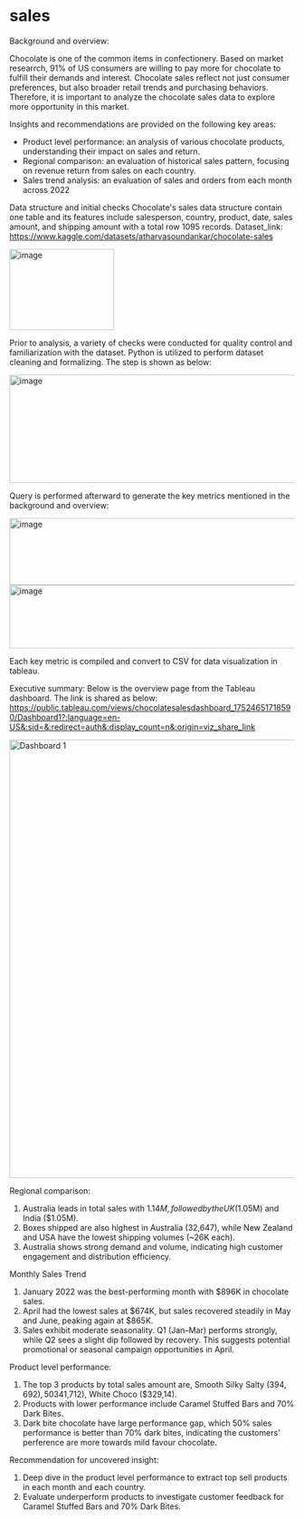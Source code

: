 # sales
Background and overview:

Chocolate is one of the common items in confectionery. Based on market researrch, 91% of US consumers are willing to pay more for chocolate to fulfill their demands and interest. Chocolate sales reflect not just consumer preferences, but also broader retail trends and purchasing behaviors. Therefore, it is important to analyze the chocolate sales data to explore more opportunity in this market. 

Insights and recommendations are provided on the following key areas:
- Product level performance: an analysis of various chocolate products, understanding their impact on sales and return.
- Regional comparison: an evaluation of historical sales pattern, focusing on revenue return from sales on each country.
- Sales trend analysis: an evaluation of sales and orders from each month across 2022

Data structure and initial checks 
Chocolate's sales data structure contain one table and its features include salesperson, country, product, date, sales amount, and shipping amount with a total row 1095 records. Dataset_link: https://www.kaggle.com/datasets/atharvasoundankar/chocolate-sales

<img width="185" height="143" alt="image" src="https://github.com/user-attachments/assets/abe1c6e9-ac96-4410-989c-25fdbbc924ef" />

Prior to analysis, a variety of checks were conducted for quality control and familiarization with the dataset. Python is utilized to perform dataset cleaning and formalizing. The step is shown as below:

<img width="756" height="191" alt="image" src="https://github.com/user-attachments/assets/5235abe9-6765-435f-9053-422e24a102d0" />

Query is performed afterward to generate the key metrics mentioned in the background and overview:

<img width="1127" height="118" alt="image" src="https://github.com/user-attachments/assets/4b323171-59d3-4391-b979-ef97cf32ab14" />
<img width="796" height="112" alt="image" src="https://github.com/user-attachments/assets/44e02d15-4549-43bb-916b-f9b418b3c00e" />

Each key metric is compiled and convert to CSV for data visualization in tableau.

Executive summary:
Below is the overview page from the Tableau dashboard. The link is shared as below:
https://public.tableau.com/views/chocolatesalesdashboard_17524651718590/Dashboard1?:language=en-US&:sid=&:redirect=auth&:display_count=n&:origin=viz_share_link

<img width="1649" height="774" alt="Dashboard 1" src="https://github.com/user-attachments/assets/b920d5a0-2c0b-4d9e-b822-b566c62ecc77" />

Regional comparison:
1. Australia leads in total sales with $1.14M, followed by the UK ($1.05M) and India ($1.05M).
2. Boxes shipped are also highest in Australia (32,647), while New Zealand and USA have the lowest shipping volumes (~26K each).
3. Australia shows strong demand and volume, indicating high customer engagement and distribution efficiency.

Monthly Sales Trend
1. January 2022 was the best-performing month with $896K in chocolate sales.
2. April had the lowest sales at $674K, but sales recovered steadily in May and June, peaking again at $865K.
3. Sales exhibit moderate seasonality. Q1 (Jan–Mar) performs strongly, while Q2 sees a slight dip followed by recovery. This suggests potential promotional or seasonal campaign opportunities in April.

Product level performance:
1. The top 3 products by total sales amount are, Smooth Silky Salty ($394,692), 50% Dark Bites ($341,712), White Choco ($329,14).
2. Products with lower performance include Caramel Stuffed Bars and 70% Dark Bites.
3. Dark bite chocolate have large performance gap, which 50% sales performance is better than 70% dark bites, indicating the customers' perference are more towards mild favour chocolate.

Recommendation for uncovered insight:
1. Deep dive in the product level performance to extract top sell products in each month and each country.
2. Evaluate underperform products to investigate customer feedback for Caramel Stuffed Bars and 70% Dark Bites. 


